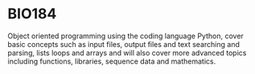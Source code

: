 # BIO184
Object oriented programming using the coding language Python, cover basic concepts such as input files, output files and text searching and parsing, lists loops and arrays and will also cover more advanced topics including functions, libraries, sequence data and mathematics.
